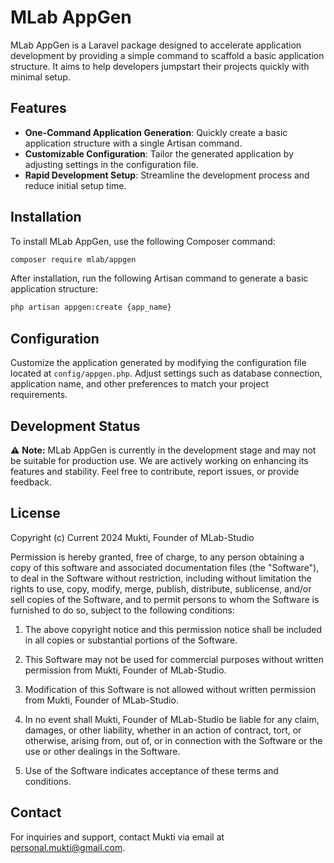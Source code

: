 # MLab AppGen

MLab AppGen is a Laravel package designed to accelerate application development by providing a simple command to scaffold a basic application structure. It aims to help developers jumpstart their projects quickly with minimal setup.

## Features

- **One-Command Application Generation**: Quickly create a basic application structure with a single Artisan command.
- **Customizable Configuration**: Tailor the generated application by adjusting settings in the configuration file.
- **Rapid Development Setup**: Streamline the development process and reduce initial setup time.

## Installation

To install MLab AppGen, use the following Composer command:

```bash
composer require mlab/appgen
```

After installation, run the following Artisan command to generate a basic application structure:

```bash
php artisan appgen:create {app_name}
```


## Configuration

Customize the application generated by modifying the configuration file located at `config/appgen.php`. Adjust settings such as database connection, application name, and other preferences to match your project requirements.

## Development Status

⚠️ **Note:** MLab AppGen is currently in the development stage and may not be suitable for production use. We are actively working on enhancing its features and stability. Feel free to contribute, report issues, or provide feedback.

## License

Copyright (c) Current 2024 Mukti, Founder of MLab-Studio

Permission is hereby granted, free of charge, to any person obtaining a copy of this software and associated documentation files (the "Software"), to deal in the Software without restriction, including without limitation the rights to use, copy, modify, merge, publish, distribute, sublicense, and/or sell copies of the Software, and to permit persons to whom the Software is furnished to do so, subject to the following conditions:

1. The above copyright notice and this permission notice shall be included in all copies or substantial portions of the Software.

2. This Software may not be used for commercial purposes without written permission from Mukti, Founder of MLab-Studio.

3. Modification of this Software is not allowed without written permission from Mukti, Founder of MLab-Studio.

4. In no event shall Mukti, Founder of MLab-Studio be liable for any claim, damages, or other liability, whether in an action of contract, tort, or otherwise, arising from, out of, or in connection with the Software or the use or other dealings in the Software.

5. Use of the Software indicates acceptance of these terms and conditions.


## Contact

For inquiries and support, contact Mukti via email at personal.mukti@gmail.com.
